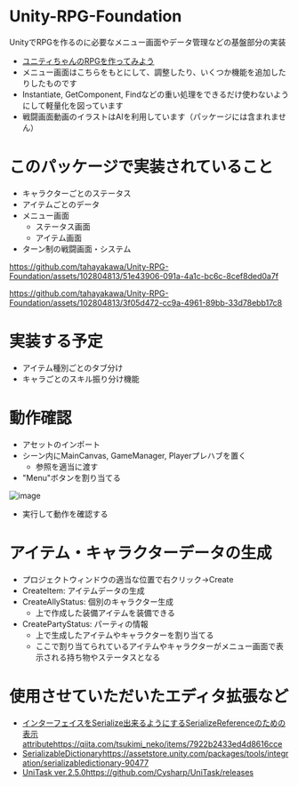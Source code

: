 # Unity-RPG-Foundation
UnityでRPGを作るのに必要なメニュー画面やデータ管理などの基盤部分の実装
- [ユニティちゃんのRPGを作ってみよう](https://gametukurikata.com/category/letstrymakeit/unitychanrpg/page/3)
- メニュー画面はこちらをもとにして、調整したり、いくつか機能を追加したりしたものです
- Instantiate, GetComponent, Findなどの重い処理をできるだけ使わないようにして軽量化を図っています
- 戦闘画面動画のイラストはAIを利用しています（パッケージには含まれません）

# このパッケージで実装されていること
- キャラクターごとのステータス
- アイテムごとのデータ
- メニュー画面
  - ステータス画面
  - アイテム画面
- ターン制の戦闘画面・システム

https://github.com/tahayakawa/Unity-RPG-Foundation/assets/102804813/51e43906-091a-4a1c-bc6c-8cef8ded0a7f


https://github.com/tahayakawa/Unity-RPG-Foundation/assets/102804813/3f05d472-cc9a-4961-89bb-33d78ebb17c8



# 実装する予定
- アイテム種別ごとのタブ分け
- キャラごとのスキル振り分け機能

# 動作確認
- アセットのインポート
- シーン内にMainCanvas, GameManager, Playerプレハブを置く
  - 参照を適当に渡す
- "Menu"ボタンを割り当てる

![image](https://github.com/tahayakawa/Unity-RPG-Foundation/assets/102804813/d9dc1e6d-6f5f-4812-bce2-9750ed8cff44)

- 実行して動作を確認する

# アイテム・キャラクターデータの生成
- プロジェクトウィンドウの適当な位置で右クリック->Create
- CreateItem: アイテムデータの生成
- CreateAllyStatus: 個別のキャラクター生成
  - 上で作成した装備アイテムを装備できる
- CreatePartyStatus: パーティの情報
  - 上で生成したアイテムやキャラクターを割り当てる
  - ここで割り当てられているアイテムやキャラクターがメニュー画面で表示される持ち物やステータスとなる

# 使用させていただいたエディタ拡張など
- [インターフェイスをSerialize出来るようにするSerializeReferenceのための表示attribute](https://qiita.com/tsukimi_neko/items/7922b2433ed4d8616cce
)https://qiita.com/tsukimi_neko/items/7922b2433ed4d8616cce
- [SerializableDictionary](https://assetstore.unity.com/packages/tools/integration/serializabledictionary-90477)https://assetstore.unity.com/packages/tools/integration/serializabledictionary-90477
- [UniTask ver.2.5.0](https://github.com/Cysharp/UniTask/releases)https://github.com/Cysharp/UniTask/releases
